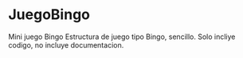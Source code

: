 # JuegoBingo
Mini juego Bingo
Estructura de juego tipo Bingo, sencillo. Solo incliye codigo, no incluye documentacion.
